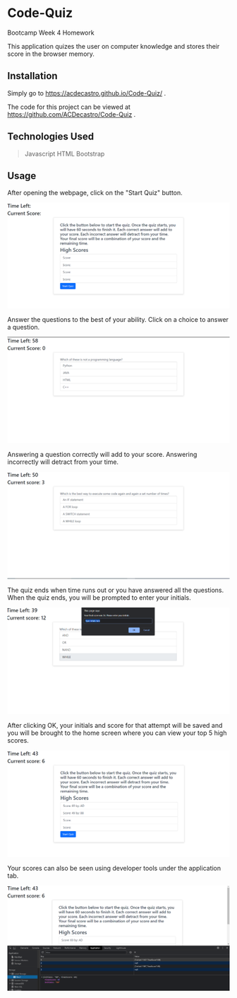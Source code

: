 # Code-Quiz

Bootcamp Week 4 Homework

This application quizes the user on computer knowledge and stores their score in the browser memory.

## Installation
Simply go to https://acdecastro.github.io/Code-Quiz/ .

The code for this project can be viewed at https://github.com/ACDecastro/Code-Quiz .

## Technologies Used
> Javascript
> HTML
> Bootstrap

## Usage
After opening the webpage, click on the "Start Quiz" button.

![Start](./pictures/image1.png)

Answer the questions to the best of your ability. Click on a choice to answer a question.

![Quiz](./pictures/image2.png)

Answering a question correctly will add to your score. Answering incorrectly will detract from your time.

![Answer quickly and accurately](./pictures/image3.png)

The quiz ends when time runs out or you have answered all the questions. When the quiz ends, you will be prompted to enter your initials.

![Quiz end](./pictures/image4.png)

After clicking OK, your initials and score for that attempt will be saved and you will be brought to the home screen where you can view your top 5 high scores. 

![High scores home page](./pictures/image5.png)

Your scores can also be seen using developer tools under the application tab.

![Dev tools](./pictures/image6.png)